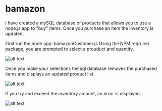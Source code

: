 # bamazon

I have created a mySQL database of products that allows you to use a node.js app to "buy" items. Once you purchase an item the inventory is updated.

First run the node app: bamazonCustomer.js 
Using the NPM reqruirer package, you are prompted to select a prouduct and quantity. 

![alt text](https://github.com/maogdamian/bamazon/img/ss1.png)

Once you make your selections the sql database removes the purchased items and displays an updated product list.

![alt text](https://github.com/maogdamian/bamazon/img/ss2.png)

If you try and exceed the inventory amount, an error is displayed.

![alt text](https://github.com/maogdamian/bamazon/img/ss3.png)